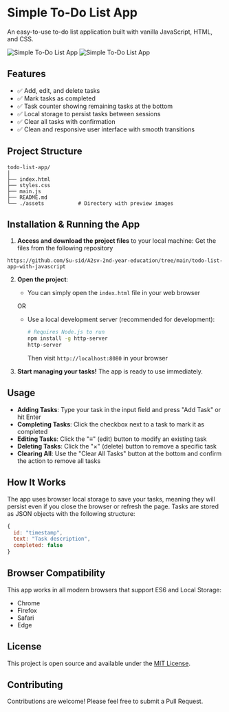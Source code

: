 # Simple To-Do List App

An easy-to-use to-do list application built with vanilla JavaScript, HTML, and CSS.

![Simple To-Do List App](https://raw.githubusercontent.com/su-sid/A2sv-2nd-year-education/todo-list-app-with-javascript/assets/todo-list-app-no-task-page.jpg)
![Simple To-Do List App](https://raw.githubusercontent.com/su-sid/A2sv-2nd-year-education/todo-list-app-with-javascript/assets/todo-list-app-with-javascript/assets/todo-list-app-with-task-page.jpg)

## Features

- ✅ Add, edit, and delete tasks
- ✅ Mark tasks as completed
- ✅ Task counter showing remaining tasks at the bottom
- ✅ Local storage to persist tasks between sessions
- ✅ Clear all tasks with confirmation
- ✅ Clean and responsive user interface with smooth transitions

## Project Structure

```
todo-list-app/
│
├── index.html
├── styles.css
├── main.js
├── README.md
└── ./assets           # Directory with preview images
```

## Installation & Running the App

1. **Access and download the project files** to your local machine:
   Get the files from the following repository

```
https://github.com/Su-sid/A2sv-2nd-year-education/tree/main/todo-list-app-with-javascript

```

2. **Open the project**:

   - You can simply open the `index.html` file in your web browser

   OR

   - Use a local development server (recommended for development):
     ```bash
     # Requires Node.js to run
     npm install -g http-server
     http-server
     ```
     Then visit `http://localhost:8080` in your browser

3. **Start managing your tasks!** The app is ready to use immediately.

## Usage

- **Adding Tasks**: Type your task in the input field and press "Add Task" or hit Enter
- **Completing Tasks**: Click the checkbox next to a task to mark it as completed
- **Editing Tasks**: Click the "≡" (edit) button to modify an existing task
- **Deleting Tasks**: Click the "×" (delete) button to remove a specific task
- **Clearing All**: Use the "Clear All Tasks" button at the bottom and confirm the action to remove all tasks

## How It Works

The app uses browser local storage to save your tasks, meaning they will persist even if you close the browser or refresh the page. Tasks are stored as JSON objects with the following structure:

```javascript
{
  id: "timestamp",
  text: "Task description",
  completed: false
}
```

## Browser Compatibility

This app works in all modern browsers that support ES6 and Local Storage:

- Chrome
- Firefox
- Safari
- Edge

## License

This project is open source and available under the [MIT License](LICENSE).

## Contributing

Contributions are welcome! Please feel free to submit a Pull Request.
